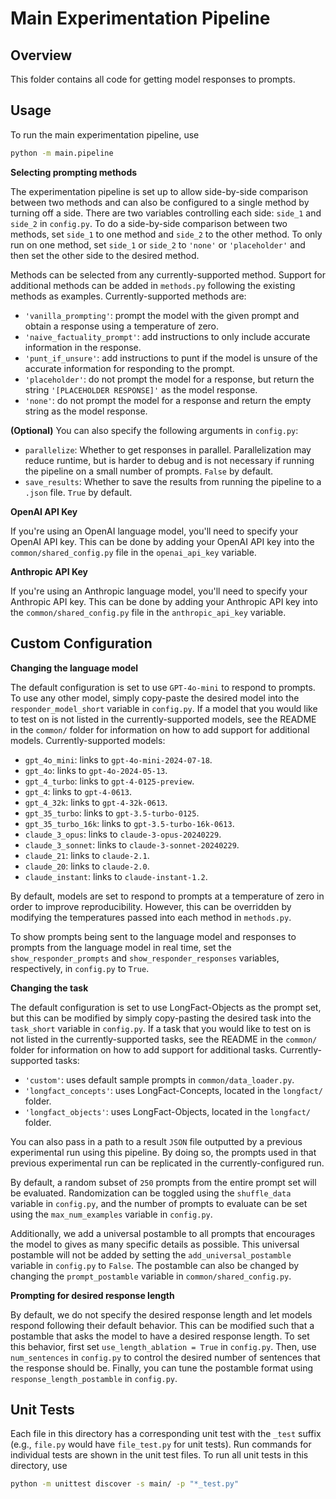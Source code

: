 # Main Experimentation Pipeline

## Overview

This folder contains all code for getting model responses to prompts.

## Usage

To run the main experimentation pipeline, use

```bash
python -m main.pipeline
```

**Selecting prompting methods**

The experimentation pipeline is set up to allow side-by-side comparison between two methods and can also be configured to a single method by turning off a side.
There are two variables controlling each side: `side_1` and `side_2` in `config.py`.
To do a side-by-side comparison between two methods, set `side_1` to one method and `side_2` to the other method.
To only run on one method, set `side_1` or `side_2` to `'none'` or `'placeholder'` and then set the other side to the desired method.

Methods can be selected from any currently-supported method.
Support for additional methods can be added in `methods.py` following the existing methods as examples.
Currently-supported methods are:
- `'vanilla_prompting'`: prompt the model with the given prompt and obtain a response using a temperature of zero.
- `'naive_factuality_prompt'`: add instructions to only include accurate information in the response.
- `'punt_if_unsure'`: add instructions to punt if the model is unsure of the accurate information for responding to the prompt.
- `'placeholder'`: do not prompt the model for a response, but return the string `'[PLACEHOLDER RESPONSE]'` as the model response.
- `'none'`: do not prompt the model for a response and return the empty string as the model response.

**(Optional)** You can also specify the following arguments in `config.py`:
- `parallelize`: Whether to get responses in parallel. Parallelization may reduce runtime, but is harder to debug and is not necessary if running the pipeline on a small number of prompts. `False` by default.
- `save_results`: Whether to save the results from running the pipeline to a `.json` file. `True` by default.

**OpenAI API Key**

If you're using an OpenAI language model, you'll need to specify your OpenAI API key.
This can be done by adding your OpenAI API key into the `common/shared_config.py` file in the `openai_api_key` variable.

**Anthropic API Key**

If you're using an Anthropic language model, you'll need to specify your Anthropic API key.
This can be done by adding your Anthropic API key into the `common/shared_config.py` file in the `anthropic_api_key` variable.

## Custom Configuration

**Changing the language model**

The default configuration is set to use `GPT-4o-mini` to respond to prompts.
To use any other model, simply copy-paste the desired model into the `responder_model_short` variable in `config.py`.
If a model that you would like to test on is not listed in the currently-supported models, see the README in the `common/` folder for information on how to add support for additional models.
Currently-supported models:
- `gpt_4o_mini`: links to `gpt-4o-mini-2024-07-18`.
- `gpt_4o`: links to `gpt-4o-2024-05-13`.
- `gpt_4_turbo`: links to `gpt-4-0125-preview`.
- `gpt_4`: links to `gpt-4-0613`.
- `gpt_4_32k`: links to `gpt-4-32k-0613`.
- `gpt_35_turbo`: links to `gpt-3.5-turbo-0125`.
- `gpt_35_turbo_16k`: links to `gpt-3.5-turbo-16k-0613`.
- `claude_3_opus`: links to `claude-3-opus-20240229`.
- `claude_3_sonnet`: links to `claude-3-sonnet-20240229`.
- `claude_21`: links to `claude-2.1`.
- `claude_20`: links to `claude-2.0`.
- `claude_instant`: links to `claude-instant-1.2`.

By default, models are set to respond to prompts at a temperature of zero in order to improve reproducibility.
However, this can be overridden by modifying the temperatures passed into each method in `methods.py`.

To show prompts being sent to the language model and responses to prompts from the language model in real time, set the `show_responder_prompts` and `show_responder_responses` variables, respectively, in `config.py` to `True`.

**Changing the task**

The default configuration is set to use LongFact-Objects as the prompt set, but this can be modified by simply copy-pasting the desired task into the `task_short` variable in `config.py`.
If a task that you would like to test on is not listed in the currently-supported tasks, see the README in the `common/` folder for information on how to add support for additional tasks.
Currently-supported tasks:
- `'custom'`: uses default sample prompts in `common/data_loader.py`.
- `'longfact_concepts'`: uses LongFact-Concepts, located in the `longfact/` folder.
- `'longfact_objects'`: uses LongFact-Objects, located in the `longfact/` folder.

You can also pass in a path to a result `JSON` file outputted by a previous experimental run using this pipeline.
By doing so, the prompts used in that previous experimental run can be replicated in the currently-configured run.

By default, a random subset of `250` prompts from the entire prompt set will be evaluated.
Randomization can be toggled using the `shuffle_data` variable in `config.py`, and the number of prompts to evaluate can be set using the `max_num_examples` variable in `config.py`.

Additionally, we add a universal postamble to all prompts that encourages the model to gives as many specific details as possible.
This universal postamble will not be added by setting the `add_universal_postamble` variable in `config.py` to `False`.
The postamble can also be changed by changing the `prompt_postamble` variable in `common/shared_config.py`.

**Prompting for desired response length**

By default, we do not specify the desired response length and let models respond following their default behavior.
This can be modified such that a postamble that asks the model to have a desired response length.
To set this behavior, first set `use_length_ablation = True` in `config.py`.
Then, use `num_sentences` in `config.py` to control the desired number of sentences that the response should be.
Finally, you can tune the postamble format using `response_length_postamble` in `config.py`.

## Unit Tests

Each file in this directory has a corresponding unit test with the `_test` suffix (e.g., `file.py` would have `file_test.py` for unit tests). Run commands for individual tests are shown in the unit test files. To run all unit tests in this directory, use

```bash
python -m unittest discover -s main/ -p "*_test.py"
```
